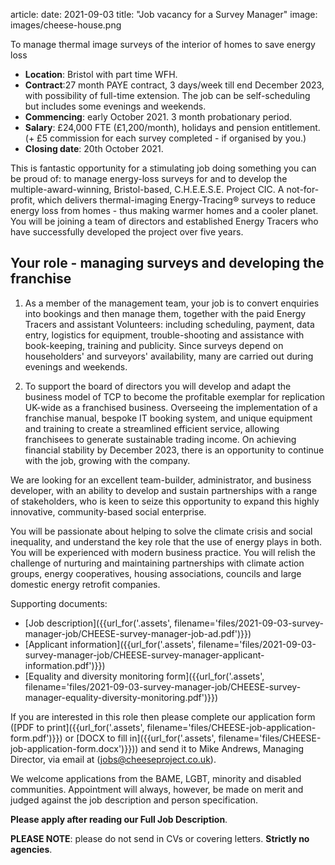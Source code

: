 article:
date: 2021-09-03
title: "Job vacancy for a Survey Manager"
image: images/cheese-house.png

<div class="lead">
<p>To manage thermal image surveys of the interior of homes to save energy loss</p>
</div>

- **Location**: Bristol with part time WFH.
- **Contract**:27 month PAYE contract, 3 days/week till end December 2023, with possibility of full-time extension. The job can be self-scheduling but includes some evenings and weekends.
- **Commencing**: early October 2021. 3 month probationary period.
- **Salary**: £24,000 FTE  (£1,200/month), holidays and pension entitlement. (+ £5 commission for each survey completed - if organised by you.)
- **Closing date**: 20th October 2021.

This is fantastic opportunity for a stimulating job doing something you can be
proud of: to manage energy-loss surveys for and to develop the
multiple-award-winning, Bristol-based, C.H.E.E.S.E. Project CIC. A
not-for-profit, which delivers thermal-imaging Energy-Tracing® surveys to
reduce energy loss from homes - thus making warmer homes and a cooler planet.
You will be joining a team of directors and established Energy Tracers who have
successfully developed the project over five years.

## Your role - managing surveys and developing the franchise	

1. As a member of the management team, your job is to convert enquiries into
   bookings and then manage them, together with the paid Energy Tracers and
  assistant Volunteers: including scheduling, payment, data entry, logistics for
  equipment, trouble-shooting and assistance with book-keeping, training and
  publicity. Since surveys depend on householders' and surveyors' availability,
  many are carried out during evenings and weekends. 

2. To support the board of directors you will develop and adapt the business
   model of TCP to become the profitable exemplar for replication UK-wide as a
  franchised business. Overseeing the implementation of a franchise manual,
  bespoke IT booking system, and unique equipment and training to create a
  streamlined efficient service, allowing franchisees to generate sustainable
  trading income. On achieving financial stability by December 2023, there is an
  opportunity to continue with the job, growing with the company.

We are looking for an excellent team-builder, administrator, and business
developer, with an ability to develop and sustain partnerships with a range of
stakeholders, who is keen to seize this opportunity to expand this highly
innovative, community-based social enterprise. 

You will be passionate about helping to solve the climate crisis and social
inequality, and understand the key role that the use of energy plays in both.
You will be experienced with modern business practice. You will relish the
challenge of nurturing and maintaining partnerships with climate action groups,
energy cooperatives, housing associations, councils and large domestic energy
retrofit companies.

Supporting documents:

- [Job description]({{url_for('.assets', filename='files/2021-09-03-survey-manager-job/CHEESE-survey-manager-job-ad.pdf')}})
- [Applicant information]({{url_for('.assets', filename='files/2021-09-03-survey-manager-job/CHEESE-survey-manager-applicant-information.pdf')}})
- [Equality and diversity monitoring form]({{url_for('.assets', filename='files/2021-09-03-survey-manager-job/CHEESE-survey-manager-equality-diversity-monitoring.pdf')}})

If you are interested in this role then please complete our application
form
([PDF to print]({{url_for('.assets', filename='files/CHEESE-job-application-form.pdf')}})
or
[DOCX to fill in]({{url_for('.assets', filename='files/CHEESE-job-application-form.docx')}}))
and send it to Mike Andrews, Managing Director, via email at
([jobs@cheeseproject.co.uk](mailto:jobs@cheeseproject.co.uk)).

We welcome applications from the BAME, LGBT, minority and disabled communities.
Appointment will always, however, be made on merit and judged against the job
description and person specification.

**Please apply after reading our Full Job Description**.

**PLEASE NOTE**: please do not send in CVs or covering letters.
**Strictly no agencies**.
